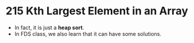 # 215 Kth Largest Element in an Array

* In fact, it is just a **heap sort**.
* In FDS class, we also learn that it can have some solutions.
